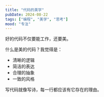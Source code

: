 ```yaml
---
title: "代码的美学"
pubDate: 2024-08-22
tags: ["编程", "美学", "思考"]
mood: "专注"
---
```


好的代码不仅要能工作，还要美。

什么是美的代码？我觉得是：
- 清晰的逻辑
- 简洁的表达
- 合理的抽象
- 一致的风格

写代码就像写诗，每一行都应该有它存在的理由。

